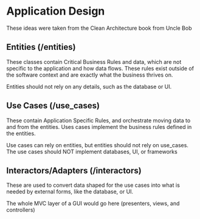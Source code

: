 # Application Design

These ideas were taken from the Clean Architecture book from Uncle Bob

## Entities (/entities)

These classes contain Critical Business Rules and data, which are not specific to the application and how data flows. These rules exist outside of the software context and are exactly what the business thrives on.

Entities should not rely on any details, such as the database or UI.

## Use Cases (/use_cases)

These contain Application Specific Rules, and orchestrate moving data to and from the entities. Uses cases implement the business rules defined in the entities.

Use cases can rely on entities, but entities should not rely on use_cases. The use cases should NOT implement databases, UI, or frameworks

## Interactors/Adapters (/interactors)

These are used to convert data shaped for the use cases into what is needed by external forms, like the database, or UI.

The whole MVC layer of a GUI would go here (presenters, views, and controllers)
